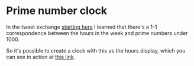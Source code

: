 # Prime number clock

In the tweet exchange [starting here](https://twitter.com/wtgowers/status/1400360909684477954)
I learned that there's a 1-1 correspondence between the hours in the week
and prime numbers under 1000.

So it's possible to create a clock with this as the hours display, which you
can see in action at [this link](https://amirlb.github.io/prime-clock/).
